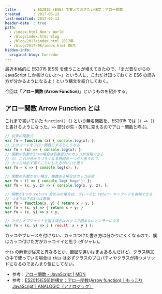 ```yaml
---
title        : ES2015 (ES6) で覚えておきたい構文：アロー関数
created      : 2017-06-13
last-modified: 2017-06-13
header-date  : true
path:
  - /index.html Neo's World
  - /blog/index.html Blog
  - /blog/2017/index.html 2017年
  - /blog/2017/06/index.html 06月
hidden-info:
  original-blog: Corredor
---
```


最近本格的に ES2015 (ES6) を使うことが増えてきたので、「まだ昔ながらの JavaScript しか書けないよ〜」という人に、これだけ知っておくと ES6 の読み方が分かるようになるよ！という構文を紹介しておく。

今回は「__アロー関数 (Arrow Function)__」というものを紹介する。

## アロー関数 Arrow Function とは

これまで書いていた `function() {}` という無名関数を、ES2015 では `() => {}` と書けるようになった。`=>` 部分が矢・矢印に見えるのでアロー関数と呼ぶ。

```javascript
// 従来の関数式
var fn = function (x) { console.log(x); };
// 上のコードをアロー関数にするとこうなる
var fn = (x) => { console.log(x); };
// 関数の引数が1つの場合は引数部分のカッコが省略できる
// が、これが分かりづらくなる原因の一つだと思うので、
// カッコは必ず書くことにした方がいいと思う
var fn = x => { console.log(x); };

// 関数の引数がない場合、複数ある場合はカッコ必須
var fn = () => { console.log('hoge'); };
var fn = (x, y, z) => { console.log(x, y, z); };

// 関数が1つの return 文のみの場合は、ブレースと return キーワードを省略できる
// つまり以下の3つは等価
var fn = function(x, y) { return x + y; }
var fn = (x, y) => { return x + y; }
var fn = (x, y) => x + y;

// ただしオブジェクトを返す場合はカッコで囲まないとエラーになる
var fn = (x, y) => ( { result: x + y } );
```

カッコやブレースを付けない、カッコつけた書き方は分かりにくくなるので、僕はカッコ付けた方がカッコイイと思う (ダジャレ)。

`this` の解釈が従来と異なるとか、厳密な違いはまぁあるんだけど、クラス構文の中で使っている場合は `this` は必ずクラスのプロパティやクラスが持つメソッドになるのであんまり気にしてない。

- 参考：[アロー関数 - JavaScript | MDN](https://developer.mozilla.org/ja/docs/Web/JavaScript/Reference/arrow_functions)
- 参考：[ES2015(ES6)新構文：アロー関数(Arrow function)｜もっこりJavaScript｜ANALOGIC（アナロジック）](http://analogic.jp/arrow-function/)
